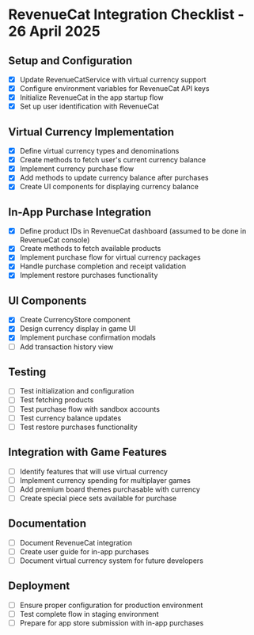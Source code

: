 # RevenueCat Integration Checklist - 26 April 2025

## Setup and Configuration
- [x] Update RevenueCatService with virtual currency support
- [x] Configure environment variables for RevenueCat API keys
- [x] Initialize RevenueCat in the app startup flow
- [x] Set up user identification with RevenueCat

## Virtual Currency Implementation
- [x] Define virtual currency types and denominations
- [x] Create methods to fetch user's current currency balance
- [x] Implement currency purchase flow
- [x] Add methods to update currency balance after purchases
- [x] Create UI components for displaying currency balance

## In-App Purchase Integration
- [x] Define product IDs in RevenueCat dashboard (assumed to be done in RevenueCat console)
- [x] Create methods to fetch available products
- [x] Implement purchase flow for virtual currency packages
- [x] Handle purchase completion and receipt validation
- [x] Implement restore purchases functionality

## UI Components
- [x] Create CurrencyStore component
- [x] Design currency display in game UI
- [x] Implement purchase confirmation modals
- [ ] Add transaction history view

## Testing
- [ ] Test initialization and configuration
- [ ] Test fetching products
- [ ] Test purchase flow with sandbox accounts
- [ ] Test currency balance updates
- [ ] Test restore purchases functionality

## Integration with Game Features
- [ ] Identify features that will use virtual currency
- [ ] Implement currency spending for multiplayer games
- [ ] Add premium board themes purchasable with currency
- [ ] Create special piece sets available for purchase

## Documentation
- [ ] Document RevenueCat integration
- [ ] Create user guide for in-app purchases
- [ ] Document virtual currency system for future developers

## Deployment
- [ ] Ensure proper configuration for production environment
- [ ] Test complete flow in staging environment
- [ ] Prepare for app store submission with in-app purchases
